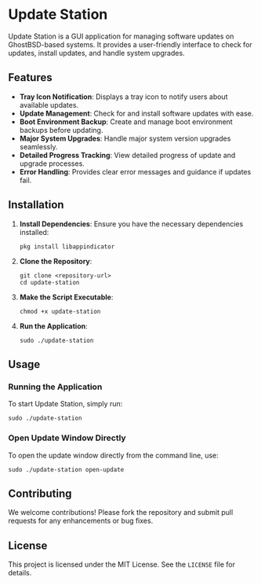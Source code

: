 Update Station
=========

Update Station is a GUI application for managing software updates on GhostBSD-based systems. It provides a user-friendly interface to check for updates, install updates, and handle system upgrades.

## Features

- **Tray Icon Notification**: Displays a tray icon to notify users about available updates.
- **Update Management**: Check for and install software updates with ease.
- **Boot Environment Backup**: Create and manage boot environment backups before updating.
- **Major System Upgrades**: Handle major system version upgrades seamlessly.
- **Detailed Progress Tracking**: View detailed progress of update and upgrade processes.
- **Error Handling**: Provides clear error messages and guidance if updates fail.

## Installation

1. **Install Dependencies**:
   Ensure you have the necessary dependencies installed:
   ```
   pkg install libappindicator
   ```

2. **Clone the Repository**:
   ```
   git clone <repository-url>
   cd update-station
   ```

3. **Make the Script Executable**:
   ```
   chmod +x update-station
   ```

4. **Run the Application**:
   ```
   sudo ./update-station
   ```

## Usage

### Running the Application
To start Update Station, simply run:
```
sudo ./update-station
```

### Open Update Window Directly
To open the update window directly from the command line, use:
```
sudo ./update-station open-update
```

## Contributing

We welcome contributions! Please fork the repository and submit pull requests for any enhancements or bug fixes.

## License

This project is licensed under the MIT License. See the `LICENSE` file for details.
